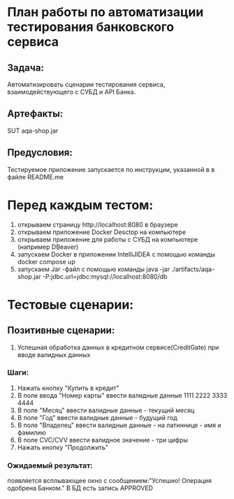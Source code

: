 # План работы по автоматизации тестирования банковского сервиса
## Задача:
Автоматизировать сценарии тестирования сервиса, взаимодействующего с СУБД и API Банка.
## Артефакты:
SUT aqa-shop.jar
## Предусловия:
Тестируемое приложение запускается по инструкции, указанной в в файле README.me
# Перед каждым тестом:
1. открываем страницу http://localhost:8080 в браузере
2. открываем приложение Docker Desctop на компьютере
3. открываем приложение для работы с СУБД на компьютере (например DBeaver)
4. запускаем Docker  в приложении IntelliJIDEA с помощью команды docker compose up
5. запускаем Jar -файл с помощью команды  java -jar ./artifacts/aqa-shop.jar -P:jdbc.url=jdbc:mysql://localhost:8080/db

# Тестовые сценарии:
## Позитивные сценарии:
1. Успешная обработка данных в кредитном сервисе(CreditGate) при вводе валидных данных
### Шаги:
  1. Нажать кнопку "Купить в кредит"
  2. В поле ввода "Номер карты" ввести валидные данные 1111 2222 3333 4444
  3. В поле "Месяц" ввести валидные данные - текущий месяц
  4. В поле "Год" ввести валидные данные - будущий год
  5. В поле "Владелец" ввести валидные данные - на латиннице - имя и фамилию
  6. В поле CVC/CVV ввести валидное значение - три цифры
  7. Нажать кнопку "Продолжить"
### Ожидаемый результат: 
появляется всплывающее окно с сообщением:"Успешно! Операция одобрена Банком."
В БД есть запись APPROVED
